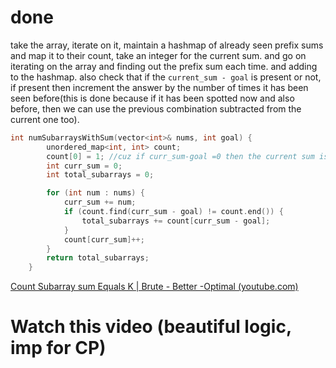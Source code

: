# done
take the array, iterate on it, maintain a hashmap of already seen prefix sums and map it to their count, take an integer for the current sum. and go on iterating on the array and finding out the prefix sum each time. and adding to the hashmap. also check that if the `current_sum - goal` is present or not, if present then increment the answer by the number of times it has been seen before(this is done because if it has been spotted now and also before, then we can use the previous combination subtracted from the current one too).
```C++
int numSubarraysWithSum(vector<int>& nums, int goal) {
        unordered_map<int, int> count;
        count[0] = 1; //cuz if curr_sum-goal =0 then the current sum is target.
        int curr_sum = 0;
        int total_subarrays = 0;

        for (int num : nums) {
            curr_sum += num;
            if (count.find(curr_sum - goal) != count.end()) {
                total_subarrays += count[curr_sum - goal];
            }
            count[curr_sum]++;
        }
        return total_subarrays;
    }
```
[Count Subarray sum Equals K | Brute - Better -Optimal (youtube.com)](https://www.youtube.com/watch?v=xvNwoz-ufXA)
# Watch this video (beautiful logic, imp for CP)